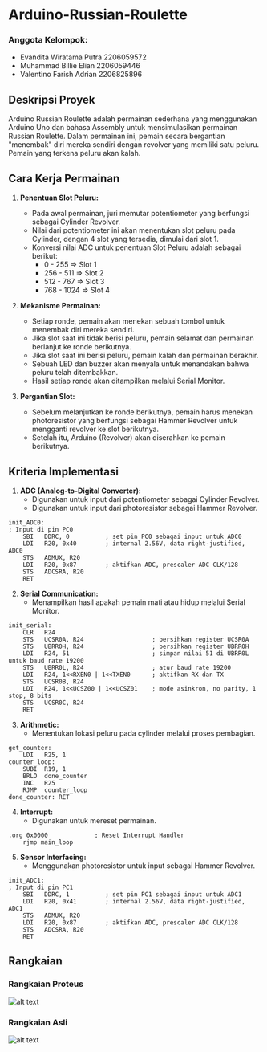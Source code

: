 # Arduino-Russian-Roulette

### Anggota Kelompok:
* Evandita Wiratama Putra 2206059572
* Muhammad Billie Elian   2206059446
* Valentino Farish Adrian 2206825896

## Deskripsi Proyek

Arduino Russian Roulette adalah permainan sederhana yang menggunakan Arduino Uno dan bahasa Assembly untuk mensimulasikan permainan Russian Roulette. Dalam permainan ini, pemain secara bergantian "menembak" diri mereka sendiri dengan revolver yang memiliki satu peluru. Pemain yang terkena peluru akan kalah.

## Cara Kerja Permainan

1. **Penentuan Slot Peluru:**
   - Pada awal permainan, juri memutar potentiometer yang berfungsi sebagai Cylinder Revolver.
   - Nilai dari potentiometer ini akan menentukan slot peluru pada Cylinder, dengan 4 slot yang tersedia, dimulai dari slot 1.
   - Konversi nilai ADC untuk penentuan Slot Peluru adalah sebagai berikut:
     - 0 - 255   => Slot 1
     - 256 - 511 => Slot 2
     - 512 - 767 => Slot 3
     - 768 - 1024 => Slot 4

2. **Mekanisme Permainan:**
   - Setiap ronde, pemain akan menekan sebuah tombol untuk menembak diri mereka sendiri.
   - Jika slot saat ini tidak berisi peluru, pemain selamat dan permainan berlanjut ke ronde berikutnya.
   - Jika slot saat ini berisi peluru, pemain kalah dan permainan berakhir.
   - Sebuah LED dan buzzer akan menyala untuk menandakan bahwa peluru telah ditembakkan.
   - Hasil setiap ronde akan ditampilkan melalui Serial Monitor.

3. **Pergantian Slot:**
   - Sebelum melanjutkan ke ronde berikutnya, pemain harus menekan photoresistor yang berfungsi sebagai Hammer Revolver untuk mengganti revolver ke slot berikutnya.
   - Setelah itu, Arduino (Revolver) akan diserahkan ke pemain berikutnya.

## Kriteria Implementasi

1. **ADC (Analog-to-Digital Converter):**
   - Digunakan untuk input dari potentiometer sebagai Cylinder Revolver.
   - Digunakan untuk input dari photoresistor sebagai Hammer Revolver.
```assembly
init_ADC0:
; Input di pin PC0
    SBI   DDRC, 0          ; set pin PC0 sebagai input untuk ADC0
    LDI   R20, 0x40        ; internal 2.56V, data right-justified, ADC0
    STS   ADMUX, R20
    LDI   R20, 0x87        ; aktifkan ADC, prescaler ADC CLK/128
    STS   ADCSRA, R20
    RET
```

2. **Serial Communication:**
   - Menampilkan hasil apakah pemain mati atau hidup melalui Serial Monitor.
```assembly
init_serial:
    CLR   R24
    STS   UCSR0A, R24                   ; bersihkan register UCSR0A
    STS   UBRR0H, R24                   ; bersihkan register UBRR0H
    LDI   R24, 51                       ; simpan nilai 51 di UBRR0L untuk baud rate 19200
    STS   UBRR0L, R24                   ; atur baud rate 19200
    LDI   R24, 1<<RXEN0 | 1<<TXEN0      ; aktifkan RX dan TX
    STS   UCSR0B, R24
    LDI   R24, 1<<UCSZ00 | 1<<UCSZ01    ; mode asinkron, no parity, 1 stop, 8 bits
    STS   UCSR0C, R24
    RET
```

3. **Arithmetic:**
   - Menentukan lokasi peluru pada cylinder melalui proses pembagian.
```assembly
get_counter:
    LDI   R25, 1
counter_loop:
    SUBI  R19, 1
    BRLO  done_counter
    INC   R25
    RJMP  counter_loop
done_counter: RET
```

4. **Interrupt:**
   - Digunakan untuk mereset permainan.
```assembly
.org 0x0000             ; Reset Interrupt Handler
    rjmp main_loop
```

5. **Sensor Interfacing:**
   - Menggunakan photoresistor untuk input sebagai Hammer Revolver.
```assembly
init_ADC1:
; Input di pin PC1
    SBI   DDRC, 1          ; set pin PC1 sebagai input untuk ADC1
    LDI   R20, 0x41        ; internal 2.56V, data right-justified, ADC1
    STS   ADMUX, R20
    LDI   R20, 0x87        ; aktifkan ADC, prescaler ADC CLK/128
    STS   ADCSRA, R20
    RET
```
## Rangkaian

### Rangkaian Proteus
![alt text](https://cdn.discordapp.com/attachments/861583157441724450/1244987588625043497/Screenshot_2024-05-27_141028.png?ex=66571c8b&is=6655cb0b&hm=7a4373b758db5c1db71203bc528983d1517616ecb2843cef297fec1cec541aa1&)

### Rangkaian Asli
![alt text](https://cdn.discordapp.com/attachments/861583157441724450/1244988148631474226/image.png?ex=66571d11&is=6655cb91&hm=e872272242c7b7fbca107e7fb060a30c55c7386cd26ac8afb5724ccc2d095eff&)